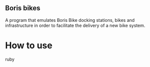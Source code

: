## Boris bikes

A program that emulates Boris Bike docking stations, bikes and infrastructure in order to facilitate the delivery of a new bike system.

# How to use

ruby 
